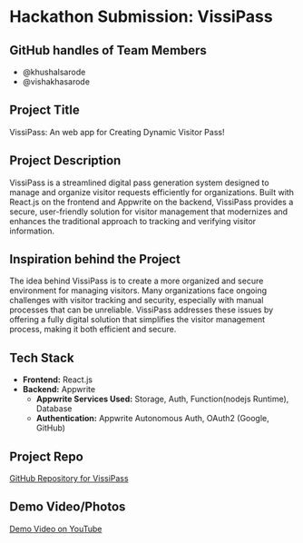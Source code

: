 # Hackathon Submission: VissiPass

## GitHub handles of Team Members  
- @khushalsarode
- @vishakhasarode
  
## Project Title
VissiPass: An web app for Creating Dynamic Visitor Pass!

## Project Description
VissiPass is a streamlined digital pass generation system designed to manage and organize visitor requests efficiently for organizations. Built with React.js on the frontend and Appwrite on the backend, VissiPass provides a secure, user-friendly solution for visitor management that modernizes and enhances the traditional approach to tracking and verifying visitor information.

## Inspiration behind the Project
The idea behind VissiPass is to create a more organized and secure environment for managing visitors. Many organizations face ongoing challenges with visitor tracking and security, especially with manual processes that can be unreliable. VissiPass addresses these issues by offering a fully digital solution that simplifies the visitor management process, making it both efficient and secure.


## Tech Stack    
- **Frontend:** React.js
- **Backend:** Appwrite 
  - **Appwrite Services Used:** Storage, Auth, Function(nodejs Runtime), Database
  - **Authentication:** Appwrite Autonomous Auth, OAuth2 (Google, GitHub)

## Project Repo  
[GitHub Repository for VissiPass](https://github.com/Khushalsarode/appwrite-hackathon/)

## Demo Video/Photos  
[Demo Video on YouTube](https://youtu.be/Qmpllvp_ccc)
